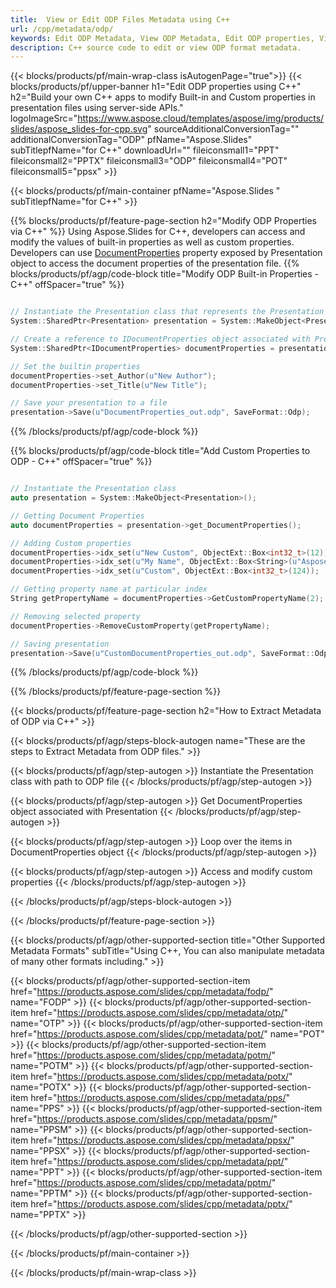 ```yaml
---
title:  View or Edit ODP Files Metadata using C++
url: /cpp/metadata/odp/
keywords: Edit ODP Metadata, View ODP Metadata, Edit ODP properties, View ODP properties
description: C++ source code to edit or view ODP format metadata.
---
```


{{< blocks/products/pf/main-wrap-class isAutogenPage="true">}}
{{< blocks/products/pf/upper-banner h1="Edit ODP properties using C++" h2="Build your own C++ apps to modify Built-in and Custom properties in presentation files using server-side APIs." logoImageSrc="https://www.aspose.cloud/templates/aspose/img/products/slides/aspose_slides-for-cpp.svg" sourceAdditionalConversionTag="" additionalConversionTag="ODP" pfName="Aspose.Slides" subTitlepfName="for C++" downloadUrl="" fileiconsmall1="PPT" fileiconsmall2="PPTX" fileiconsmall3="ODP" fileiconsmall4="POT" fileiconsmall5="ppsx" >}}

{{< blocks/products/pf/main-container pfName="Aspose.Slides " subTitlepfName="for C++" >}}

{{% blocks/products/pf/feature-page-section  h2="Modify ODP Properties via C++" %}}
Using Aspose.Slides for C++, developers can access and modify the values of built-in properties as well as custom properties. Developers can use [DocumentProperties](https://reference.aspose.com/slides/cpp/aspose.slides/documentproperties/) property exposed by Presentation object to access the document properties of the presentation file.
{{% blocks/products/pf/agp/code-block title="Modify ODP Built-in Properties - C++" offSpacer="true" %}}

```cpp

// Instantiate the Presentation class that represents the Presentation
System::SharedPtr<Presentation> presentation = System::MakeObject<Presentation>(u"presentation.odp");

// Create a reference to IDocumentProperties object associated with Presentation
System::SharedPtr<IDocumentProperties> documentProperties = presentation->get_DocumentProperties();

// Set the builtin properties
documentProperties->set_Author(u"New Author");
documentProperties->set_Title(u"New Title");

// Save your presentation to a file
presentation->Save(u"DocumentProperties_out.odp", SaveFormat::Odp);
```

{{% /blocks/products/pf/agp/code-block %}}

{{% blocks/products/pf/agp/code-block title="Add Custom Properties to ODP - C++" offSpacer="true" %}}

```cpp

// Instantiate the Presentation class
auto presentation = System::MakeObject<Presentation>();

// Getting Document Properties
auto documentProperties = presentation->get_DocumentProperties();

// Adding Custom properties
documentProperties->idx_set(u"New Custom", ObjectExt::Box<int32_t>(12));
documentProperties->idx_set(u"My Name", ObjectExt::Box<String>(u"Aspose Metadata Editor"));
documentProperties->idx_set(u"Custom", ObjectExt::Box<int32_t>(124));

// Getting property name at particular index
String getPropertyName = documentProperties->GetCustomPropertyName(2);

// Removing selected property
documentProperties->RemoveCustomProperty(getPropertyName);

// Saving presentation
presentation->Save(u"CustomDocumentProperties_out.odp", SaveFormat::Odp);
```

{{% /blocks/products/pf/agp/code-block %}}

{{% /blocks/products/pf/feature-page-section %}}

{{< blocks/products/pf/feature-page-section  h2="How to Extract Metadata of ODP via C++" >}}

{{< blocks/products/pf/agp/steps-block-autogen name="These are the steps to Extract Metadata from ODP files." >}}

{{< blocks/products/pf/agp/step-autogen >}}
Instantiate the Presentation class with path to ODP file
{{< /blocks/products/pf/agp/step-autogen >}}

{{< blocks/products/pf/agp/step-autogen >}}
Get DocumentProperties object associated with Presentation
{{< /blocks/products/pf/agp/step-autogen >}}

{{< blocks/products/pf/agp/step-autogen >}}
Loop over the items in DocumentProperties object
{{< /blocks/products/pf/agp/step-autogen >}}

{{< blocks/products/pf/agp/step-autogen >}}
Access and modify custom properties
{{< /blocks/products/pf/agp/step-autogen >}}

{{< /blocks/products/pf/agp/steps-block-autogen >}}

{{< /blocks/products/pf/feature-page-section >}}

{{< blocks/products/pf/agp/other-supported-section title="Other Supported Metadata Formats" subTitle="Using C++, You can also manipulate metadata of many other formats including." >}}

{{< blocks/products/pf/agp/other-supported-section-item href="https://products.aspose.com/slides/cpp/metadata/fodp/" name="FODP" >}}
{{< blocks/products/pf/agp/other-supported-section-item href="https://products.aspose.com/slides/cpp/metadata/otp/" name="OTP" >}}
{{< blocks/products/pf/agp/other-supported-section-item href="https://products.aspose.com/slides/cpp/metadata/pot/" name="POT" >}}
{{< blocks/products/pf/agp/other-supported-section-item href="https://products.aspose.com/slides/cpp/metadata/potm/" name="POTM" >}}
{{< blocks/products/pf/agp/other-supported-section-item href="https://products.aspose.com/slides/cpp/metadata/potx/" name="POTX" >}}
{{< blocks/products/pf/agp/other-supported-section-item href="https://products.aspose.com/slides/cpp/metadata/pps/" name="PPS" >}}
{{< blocks/products/pf/agp/other-supported-section-item href="https://products.aspose.com/slides/cpp/metadata/ppsm/" name="PPSM" >}}
{{< blocks/products/pf/agp/other-supported-section-item href="https://products.aspose.com/slides/cpp/metadata/ppsx/" name="PPSX" >}}
{{< blocks/products/pf/agp/other-supported-section-item href="https://products.aspose.com/slides/cpp/metadata/ppt/" name="PPT" >}}
{{< blocks/products/pf/agp/other-supported-section-item href="https://products.aspose.com/slides/cpp/metadata/pptm/" name="PPTM" >}}
{{< blocks/products/pf/agp/other-supported-section-item href="https://products.aspose.com/slides/cpp/metadata/pptx/" name="PPTX" >}}


{{< /blocks/products/pf/agp/other-supported-section >}}

{{< /blocks/products/pf/main-container >}}
    
{{< /blocks/products/pf/main-wrap-class >}}